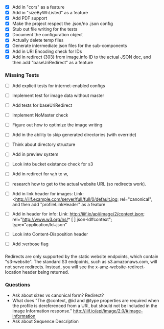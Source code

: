 * [X] Add in "cors" as a feature
* [X] Add in "sizeByWhListed" as a feature
* [X] Add PDF support
* [X] Make the project respect the .json/no .json config
* [X] Stub out file writing for the tests
* [X] Document the configuration object
* [X] Actually delete temp files
* [X] Generate intermediate json files for the sub-components
* [X] Add in URI Encoding check for IDs
* [X] Add in redirect (303) from image.info ID to the actual JSON doc, and then add "baseUriRedirect" as a feature

### Missing Tests
* [ ] Add explicit tests for internet-enabled configs
* [ ] Implement test for image data without master
* [ ] Add tests for baseUriRedirect

* [ ] Implement NoMaster check
* [ ] Figure out how to optimize the image writing
* [ ] Add in the ability to skip generated directories (with override)
* [ ] Think about directory structure
* [ ] Add in preview system
* [ ] Look into bucket existance check for s3
* [ ] Add in redirect for w,h to w,
* [ ] research how to get to the actual website URL (so redirects work).

* [ ] Add in link header for images: Link: <http://iiif.example.com/server/full/full/0/default.jpg; rel="canonical", and then add "profileLinkHeader" as a feature

* [ ] Add in header for info: Link: <http://iiif.io/api/image/2/context.json>; rel="http://www.w3.org/ns/* [ ] json-ld#context"; type="application/ld+json"

* [ ] Look into Content-Disposition header
* [ ] Add :verbose flag


###

Redirects are only supported by the static website endpoints, which contain "s3-website". The standard S3 endpoints, such as s3.amazonaws.com, will not serve redirects. Instead, you will see the x-amz-website-redirect-location header being returned.


### Questions
* Ask about sizes vs canonical form?  Redirect?
* What does "The @context, @id and @type properties are required when the profile is dereferenced from a URI, but should not be included in the Image Information response." <http://iiif.io/api/image/2.0/#image-information>
* Ask about Sequence Description
